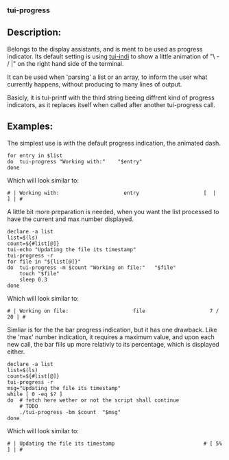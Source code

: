 ### tui-progress

Description:
------------

Belongs to the display assistants, and is ment to be used as progress indicator.
Its default setting is using [tui-indi](https://github.com/sri-arjuna/tui/wiki/tui-indi) to show a little animation of "\ - / |" on the right hand side of the terminal.

It can be used when 'parsing' a list or an array, to inform the user what currently happens, without producing to many lines of output.

Basicly, it is tui-printf with the third string beeing diffrent kind of progress indicators, as it replaces itself when called after another tui-progress call.


Examples:
---------
The simplest use is with the default progress indication, the animated dash.

	for entry in $list
	do 	tui-progress "Working with:" 	"$entry"
	done

Which will look similar to:

	# | Working with:                     entry                     [  |   ] | #

A little bit more preparation is needed, when you want the list processed to have the current and max number displayed.

	declare -a list
	list=$(ls)
	count=${#list[@]}
	tui-echo "Updating the file its timestamp"
	tui-progress -r
	for file in "${list[@]}"
	do 	tui-progress -m $count "Working on file:" 	"$file"
		touch "$file"
		sleep 0.3
	done

Which will look similar to:

	# | Working on file:                     file                     7 / 20 | #
	

Simliar is for the the bar progress indication, but it has one drawback.
Like the 'max' number indication, it requires a maximum value, and upon each new call, the bar fills up more relativly to its percentage, which is displayed either.

	declare -a list
	list=$(ls)
	count=${#list[@]}
	tui-progress -r	
	msg="Updating the file its timestamp"
	while [ 0 -eq $? ]
	do 	# fetch here wether or not the script shall continue
		# TODO
		./tui-progress -bm $count  "$msg"
	done

Which will look similar to:

	# | Updating the file its timestamp                             # [ 5% ] | #